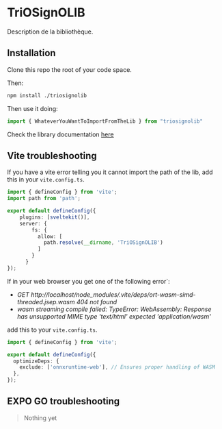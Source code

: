 # TriOSignOLIB

Description de la bibliothèque.

## Installation

Clone this repo the root of your code space.

Then:
```bash
npm install ./triosignolib
```

Then use it doing:
```ts
import { WhateverYouWantToImportFromTheLib } from "triosignolib"
```
Check the library documentation [here](https://www.youtube.com/watch?v=dQw4w9WgXcQ)

## Vite troubleshooting
If you have a vite error telling you it cannot import the path of the lib,
add this in your `vite.config.ts`.
```ts
import { defineConfig } from 'vite';
import path from 'path';

export default defineConfig({
	plugins: [sveltekit()],
	server: {
		fs: {
		  allow: [
			path.resolve(__dirname, 'TriOSignOLIB')
		  ]
		}
	  }
});
```

If in your web browser you get one of the following error`:
- *GET
http://localhost/node_modules/.vite/deps/ort-wasm-simd-threaded.jsep.wasm 404 not found*
- *wasm streaming compile failed: TypeError: WebAssembly: Response has unsupported MIME type 'text/html' expected 'application/wasm'*

add this to your `vite.config.ts`.
```ts
import { defineConfig } from 'vite';

export default defineConfig({
  optimizeDeps: {
    exclude: ['onnxruntime-web'], // Ensures proper handling of WASM
  },
});
```

## EXPO GO troubleshooting
> Nothing yet
